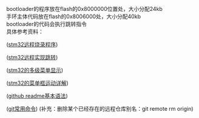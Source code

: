   bootloader的程序放在flash的0x8000000位置处，大小分配24kb<br>
  手环主体代码放在flash的0x8006000处，大小分配40kb<br>
  bootloader的代码会执行跳转指令<br>
  具体参考资料：
  
([stm32远程烧录程序](https://blog.csdn.net/m0_74676415/article/details/139887445?ops_request_misc=%257B%2522request%255Fid%2522%253A%2522ECCB408C-772D-4168-B9F7-34F8979A0ADF%2522%252C%2522scm%2522%253A%252220140713.130102334.pc%255Fall.%2522%257D&request_id=ECCB408C-772D-4168-B9F7-34F8979A0ADF&biz_id=0&utm_medium=distribute.pc_search_result.none-task-blog-2~all~first_rank_ecpm_v1~rank_v31_ecpm-11-139887445-null-null.142^v100^pc_search_result_base9&utm_term=stm32%E8%BF%9C%E7%A8%8B%E6%9B%B4%E6%96%B0%E7%A8%8B%E5%BA%8F&spm=1018.2226.3001.4187))

([stm32远程实现跳转](https://blog.csdn.net/qq_26043945/article/details/124139821))

([stm32的多级菜单显示](https://blog.csdn.net/wyhnbkls/article/details/139375000?spm=1001.2014.3001.5506))

([stm32的菜单框运动详解](https://blog.csdn.net/weixin_45633002/article/details/136953093?spm=1001.2014.3001.5506))

([github readme基本语法](https://blog.csdn.net/Strive_For_Future/article/details/120956016?ops_request_misc=%257B%2522request%255Fid%2522%253A%252261F4BCEE-5F5A-4DBF-BF3C-7A0AF7F3EAD7%2522%252C%2522scm%2522%253A%252220140713.130102334..%2522%257D&request_id=61F4BCEE-5F5A-4DBF-BF3C-7A0AF7F3EAD7&biz_id=0&utm_medium=distribute.pc_search_result.none-task-blog-2~all~sobaiduend~default-2-120956016-null-null.142^v100^pc_search_result_base9&utm_term=github%E7%9A%84readme%E6%80%8E%E4%B9%88%E5%86%99&spm=1018.2226.3001.4187))

([git常用命令](https://blog.csdn.net/qq_51800384/article/details/135729505?ops_request_misc=%257B%2522request%255Fid%2522%253A%2522CB149C0D-2D5D-446E-89A8-8C21F16D1FD6%2522%252C%2522scm%2522%253A%252220140713.130102334.pc%255Fall.%2522%257D&request_id=CB149C0D-2D5D-446E-89A8-8C21F16D1FD6&biz_id=0&utm_medium=distribute.pc_search_result.none-task-blog-2~all~first_rank_ecpm_v1~rank_v31_ecpm-1-135729505-null-null.142))
(补充：删除某个已经存在的远程仓库别名：git remote rm origin)
